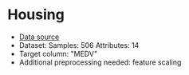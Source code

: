 # Housing

 - [Data source](https://archive.ics.uci.edu/ml/datasets/Housing)
 - Dataset: Samples: 506 Attributes: 14
 - Target column: "MEDV"
 - Additional preprocessing needed: feature scaling
